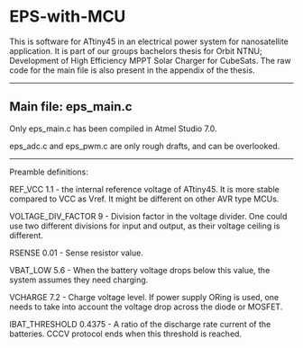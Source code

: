 # EPS-with-MCU
This is software for ATtiny45 in an electrical power system for nanosatellite application. It is part of our groups bachelors
thesis for Orbit NTNU; Development of High Efficiency MPPT Solar Charger for CubeSats. The raw code for the main file is also 
present in the appendix of the thesis.

----------------
Main file:
eps_main.c
----------------
Only eps_main.c has been compiled in Atmel Studio 7.0.

eps_adc.c and eps_pwm.c are only rough drafts, and can be overlooked.


----------------
Preamble definitions:

REF_VCC 1.1 - the internal reference voltage of ATtiny45. It is more stable compared to VCC as Vref. It might be different on other AVR type MCUs.

VOLTAGE_DIV_FACTOR  9 - Division factor in the voltage divider. One could use two different divisions for input and output, as their voltage ceiling is different.

RSENSE 0.01 - Sense resistor value.

VBAT_LOW 5.6 - When the battery voltage drops below this value, the system assumes they need charging.

VCHARGE 7.2 - Charge voltage level. If power supply ORing is used, one needs to take into account the voltage drop across the diode or MOSFET.

IBAT_THRESHOLD 0.4375 - A ratio of the discharge rate current of the batteries. CCCV protocol ends when this threshold is reached.
